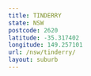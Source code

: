 ```yaml
---
title: TINDERRY
state: NSW
postcode: 2620
latitude: -35.317402
longitude: 149.257101
url: /nsw/tinderry/
layout: suburb
---
```

